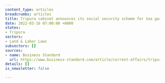 ```yaml
---
content_type: articles
breadcrumbs: articles
title: Tripura cabinet announces its social security scheme for tea garden workers
date: 2022-03-16 07:00:00 +0000
states:
- Tripura
sectors:
- Land & Labor Laws
subsectors: []
sources:
- name: Business Standard
  url: https://www.business-standard.com/article/current-affairs/tripura-govt-announces-special-scheme-for-tea-workers-aims-social-security-122031000094_1.html
details: []
is_newsletter: false

---
```

